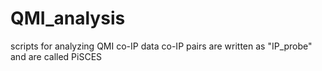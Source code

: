 # QMI_analysis
scripts for analyzing QMI co-IP data
co-IP pairs are written as "IP_probe" and are called PiSCES 
